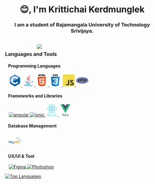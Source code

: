 <h1 align="center">😊, I'm Krittichai Kerdmunglek</h1>
<h3 align="center">
    I am a student of Rajamangala University of Technology Srivijaya.
</h3>
<br />
<img align="right" width="400"
    src="https://media1.giphy.com/media/v1.Y2lkPTc5MGI3NjExZTNoeXpmeG10MnZ5c24yeHRmNDh1M21ieHR4YTZ0aml5MGNheXg2MiZlcD12MV9pbnRlcm5hbF9naWZfYnlfaWQmY3Q9cw/TlJnjhxkB65h6gKEjX/giphy.webp">

<h3 align="left">Languages and Tools</h3>
<h4 align="left">&nbsp;&nbsp;&nbsp;Programming Languages</h4>
    <p align="left">&nbsp;&nbsp;
        <a href="https://www.cprogramming.com/" target="_blank" rel="noreferrer">
            <img src="https://raw.githubusercontent.com/devicons/devicon/master/icons/c/c-original.svg" alt="c"  margin-left="100px" width="40" height="40" />
        </a>
        <a href="https://www.java.com" target="_blank" rel="noreferrer">
            <img src="https://raw.githubusercontent.com/devicons/devicon/master/icons/java/java-original.svg" alt="java" width="40" height="40" />
        </a>
        <a href="https://www.w3.org/html/" target="_blank" rel="noreferrer">
            <img src="https://raw.githubusercontent.com/devicons/devicon/master/icons/html5/html5-original-wordmark.svg" alt="html5" width="40" height="40" />
        </a>
        <a href="https://www.w3schools.com/css/" target="_blank" rel="noreferrer">
            <img src="https://raw.githubusercontent.com/devicons/devicon/master/icons/css3/css3-original-wordmark.svg" alt="css3" width="40" height="40" />
        </a>
        <a href="https://developer.mozilla.org/en-US/docs/Web/JavaScript" target="_blank" rel="noreferrer">
            <img src="https://raw.githubusercontent.com/devicons/devicon/master/icons/javascript/javascript-original.svg" alt="javascript" width="40" height="40" />
        </a>
        <a href="https://www.php.net" target="_blank" rel="noreferrer">
            <img src="https://raw.githubusercontent.com/devicons/devicon/master/icons/php/php-original.svg" alt="php" width="40" height="40" />
        </a>
    </p>
<h4 align="left">&nbsp;&nbsp;&nbsp;Frameworks and Libraries</h4>
    <p align="left">&nbsp;&nbsp;
        <a href="https://angular.io" target="_blank" rel="noreferrer">
            <img src="https://angular.io/assets/images/logos/angular/angular.svg" alt="angular" width="40" height="40" />
        </a>
        <a href="https://ionicframework.com" target="_blank" rel="noreferrer"> 
            <img src="https://upload.wikimedia.org/wikipedia/commons/d/d1/Ionic_Logo.svg" alt="ionic" width="40" height="40"/> 
        </a>
        <a href="https://reactjs.org/" target="_blank" rel="noreferrer"> 
            <img src="https://raw.githubusercontent.com/devicons/devicon/master/icons/react/react-original-wordmark.svg" alt="react" width="40" height="40"/> 
        </a>
        <a href="https://vuejs.org/" target="_blank" rel="noreferrer"> 
            <img src="https://raw.githubusercontent.com/devicons/devicon/master/icons/vuejs/vuejs-original-wordmark.svg" alt="vuejs" width="40" height="40"/> 
        </a>
    </p>
<h4 align="left">&nbsp;&nbsp;&nbsp;Database Management</h4>
    <p align="left">&nbsp;&nbsp;
        <a href="https://www.mysql.com/" target="_blank" rel="noreferrer">
            <img src="https://raw.githubusercontent.com/devicons/devicon/master/icons/mysql/mysql-original-wordmark.svg" alt="mysql" width="40" height="40" />
        </a>
    </p>
<h4 align="left">&nbsp;&nbsp;&nbsp;UX/UI & Tool</h4>
    <p align="left">&nbsp;&nbsp;
        <a href="https://www.figma.com/" target="_blank" rel="noreferrer">
            <img src="https://raw.githubusercontent.com/danielcranney/readme-generator/main/public/icons/skills/figma-colored.svg" width="36" height="40" alt="Figma" />
        </a>
        <a href="https://www.adobe.com/uk/products/photoshop.html" target="_blank" rel="noreferrer">
            <img src="https://raw.githubusercontent.com/danielcranney/readme-generator/main/public/icons/skills/photoshop-colored.svg" width="36" height="40" alt="Photoshop" />
        </a>
    </p>

<a href="https://github.com/Krittichai-k" align="left">
    <img src="https://github-readme-stats.vercel.app/api/top-langs/?username=Krittichai-k&langs_count=10&title_color=ef4444&text_color=ffffff&icon_color=ef4444&bg_color=000000&hide_border=true&locale=en&custom_title=Top%20%Languages"alt="Top Languages" />
</a>
